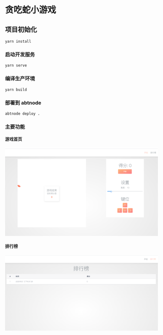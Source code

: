 # 贪吃蛇小游戏

## 项目初始化

```
yarn install
```

### 启动开发服务

```
yarn serve
```

### 编译生产环境

```
yarn build
```

### 部署到 abtnode

```
abtnode deploy .
```

### 主要功能

#### 游戏首页

![游戏首页](./screenshots/game.png)

#### 排行榜

![排行榜](./screenshots/leaderboard.png)
